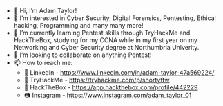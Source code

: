 - 👋 Hi, I’m Adam Taylor!
- 👀 I’m interested in Cyber Security, Digital Forensics, Pentesting, Ethical hacking, Programming and many many more!
- 🌱 I’m currently learning Pentest skills through TryHackMe and HackTheBox, studying for my CCNA while in my first year on my Networking and Cyber Security degree at Northumbria Univerity.
- 💞️ I’m looking to collaborate on anything Pentest!
- 📫 How to reach me:
  - 💼 LinkedIn   - https://www.linkedin.com/in/adam-taylor-47a569224/
  - 🚩 TryHackMe  - https://tryhackme.com/p/shortyftw
  - 🚩 HackTheBox - https://app.hackthebox.com/profile/442229
  - 📷 Instagram  - https://www.instagram.com/adam_taylor_01

<!---
Adamt2001/Adamt2001 is a ✨ special ✨ repository because its `README.md` (this file) appears on your GitHub profile.
You can click the Preview link to take a look at your changes.
--->
